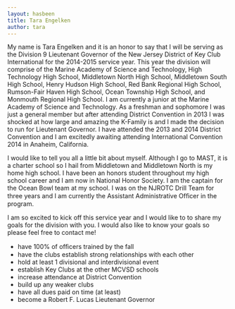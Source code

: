 ```yaml
---
layout: hasbeen
title: Tara Engelken
author: tara
---
```


My name is Tara Engelken and it is an honor to say that I will be serving as the Division 9 Lieutenant Governor of the New Jersey District of Key Club International for the 2014-2015 service year. This year the division will comprise of the Marine Academy of Science and Technology, High Technology High School, Middletown North High School, Middletown South High School, Henry Hudson High School, Red Bank Regional High School, Rumson-Fair Haven High School, Ocean Township High School, and Monmouth Regional High School. I am currently a junior at the Marine Academy of Science and Technology. As a freshman and sophomore I was just a general member but after attending District Convention in 2013 I was shocked at how large and amazing the K-Family is and I made the decision to run for Lieutenant Governor. I have attended the 2013 and 2014 District Convention and I am excitedly awaiting attending International Convention 2014 in Anaheim, California.

I would like to tell you all a little bit about myself. Although I go to MAST, it is a charter school so I hail from Middletown and Middletown North is my home high school. I have been an honors student throughout my high school career and I am now in National Honor Society. I am the captain for the Ocean Bowl team at my school. I was on the NJROTC Drill Team for three years and I am currently the Assistant Administrative Ofﬁcer in the program.

I am so excited to kick off this service year and I would like to to share my goals for the division with you. I would also like to know your goals so please feel free to contact me!

- have 100% of ofﬁcers trained by the fall
- have the clubs establish strong relationships with each other
- hold at least 1 divisional and interdivisional event
- establish Key Clubs at the other MCVSD schools
- increase attendance at District Convention
- build up any weaker clubs
- have all dues paid on time (at least)
- become a Robert F. Lucas Lieutenant Governor
